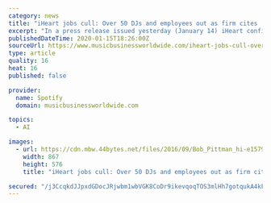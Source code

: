 ```yaml
---
category: news
title: "iHeart jobs cull: Over 50 DJs and employees out as firm cites ‘significant investment’ in Artificial Intelligence"
excerpt: "In a press release issued yesterday (January 14) iHeart confirmed a new structure for its Markets Group that it said would “modernize the company to take advantage of the significant investments [we have] made in technology and artificial intelligence ..."
publishedDateTime: 2020-01-15T18:26:00Z
sourceUrl: https://www.musicbusinessworldwide.com/iheart-jobs-cull-over-50-djs-and-employees-out-as-firm-cites-significant-investment-in-artificial-intelligence/
type: article
quality: 16
heat: 16
published: false

provider:
  name: Spotify
  domain: musicbusinessworldwide.com

topics:
  - AI

images:
  - url: https://cdn.mbw.44bytes.net/files/2016/09/Bob_Pittman_hi-e1579116453284-867x576.jpg
    width: 867
    height: 576
    title: "iHeart jobs cull: Over 50 DJs and employees out as firm cites ‘significant investment’ in Artificial Intelligence"

secured: "/j3CcqkdJJpxdGDocJRjwbm1wbVGK8CoDr9ikevqoqTOS3mlHh7gotqukA4kFZcaAdxHMZ+vByeC/9KeQgBRO+59mgbG3i0TYnzOcuXehqRnzkKDtNEcIoIF+Ef5GTBjQXql6YZ3cfH/PCxXKivJ+2U2RvqrB67qA5l22YBCuwPVhqDtv8v2Xmqr33Ej8bjMQ23rLLq821h8zflMdquoAWa++pJWhwLZ7/JoCrn0sLndbn/bLfZQQqw9jjo1vCtYiLh/+kuBvW1V0aszgeD3We6kQIAU0lgg0LPo1GFqN9E=;7yjCKxmffHHT+Gch5B2rwA=="
---
```


